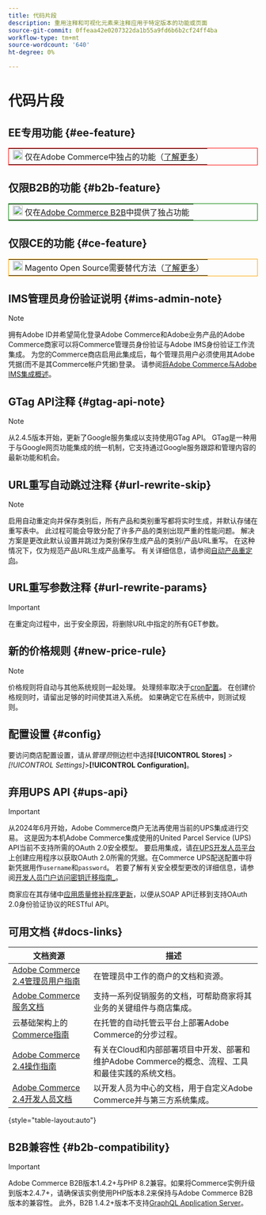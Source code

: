 ```yaml
---
title: 代码片段
description: 重用注释和可视化元素来注释应用于特定版本的功能或页面
source-git-commit: 0ffeaa42e0207322da1b55a9fd6b6b2cf24ff4ba
workflow-type: tm+mt
source-wordcount: '640'
ht-degree: 0%

---
```


# 代码片段

## EE专用功能 {#ee-feature}

<table style="border:1px solid red">
<tr><td><img alt="Adobe Commerce功能" src="../assets/adobe-logo.svg" width="20" height="20" /> 仅在Adobe Commerce中独占的功能（<a href="https://experienceleague.adobe.com/docs/commerce-admin/user-guides/home.html?lang=zh-Hans#product-editions">了解更多</a>）</td></tr>
</table>

## 仅限B2B的功能 {#b2b-feature}

<table style="border:1px solid green">
<tr><td><img alt="Adobe Commerce B2B功能" src="../assets/b2b.svg" width="20" height="20" /> 仅在<a href="https://experienceleague.adobe.com/docs/commerce-admin/b2b/introduction.html?lang=zh-Hans">Adobe Commerce B2B</a>中提供了独占功能</td></tr>
</table>

## 仅限CE的功能 {#ce-feature}

<table style="border:1px solid orange">
<tr><td><img alt="Magento Open Source功能" src="../assets/open-source.svg" width="20" height="20" /> Magento Open Source需要替代方法（<a href="https://experienceleague.adobe.com/docs/commerce-admin/user-guides/home.html?lang=zh-Hans#product-editions">了解更多</a>）</td></tr>
</table>

## IMS管理员身份验证说明 {#ims-admin-note}

>[!NOTE]
>
>拥有Adobe ID并希望简化登录Adobe Commerce和Adobe业务产品的Adobe Commerce商家可以将Commerce管理员身份验证与Adobe IMS身份验证工作流集成。 为您的Commerce商店启用此集成后，每个管理员用户必须使用其Adobe凭据(而不是其Commerce帐户凭据)登录。 请参阅[将Adobe Commerce与Adobe IMS集成概述](/help/getting-started/adobe-ims-integration-overview.md)。

## GTag API注释 {#gtag-api-note}

>[!NOTE]
>
>从2.4.5版本开始，更新了Google服务集成以支持使用GTag API。 GTag是一种用于与Google网页功能集成的统一机制，它支持通过Google服务跟踪和管理内容的最新功能和机会。

## URL重写自动跳过注释 {#url-rewrite-skip}

>[!NOTE]
>
>启用自动重定向并保存类别后，所有产品和类别重写都将实时生成，并默认存储在重写表中。 此过程可能会导致分配了许多产品的类别出现严重的性能问题。 解决方案是更改此默认设置并跳过为类别保存生成产品的类别/产品URL重写。 在这种情况下，仅为规范产品URL生成产品重写。 有关详细信息，请参阅[自动产品重定向](/help/merchandising-promotions/url-redirect-product-automatic.md)。

## URL重写参数注释 {#url-rewrite-params}

>[!IMPORTANT]
>
>在重定向过程中，出于安全原因，将删除URL中指定的所有GET参数。

## 新的价格规则 {#new-price-rule}

>[!NOTE]
>
>价格规则将自动与其他系统规则一起处理。 处理频率取决于[cron配置](https://experienceleague.adobe.com/docs/commerce-operations/configuration-guide/cli/configure-cron-jobs.html?lang=zh-Hans)。 在创建价格规则时，请留出足够的时间使其进入系统。 如果确定它在系统中，则测试规则。

## 配置设置 {#config}

要访问商店配置设置，请从&#x200B;_管理员_&#x200B;侧边栏中选择&#x200B;**[!UICONTROL Stores]** > _[!UICONTROL Settings]_>**[!UICONTROL Configuration]**。

## 弃用UPS API {#ups-api}

>[!IMPORTANT]
>
>从2024年6月开始，Adobe Commerce商户无法再使用当前的UPS集成进行交易。 这是因为本机Adobe Commerce集成使用的United Parcel Service (UPS) API当前不支持所需的OAuth 2.0安全模型。 要启用集成，请[在UPS开发人员平台](https://developer.ups.com/get-started)上创建应用程序以获取OAuth 2.0所需的凭据。在Commerce UPS配送配置中将新凭据用作`username`和`password`。 若要了解有关安全模型更改的详细信息，请参阅[开发人员门户访问密钥迁移指南_](https://developer.ups.com/oauth-developer-guide)。<br/>
>
>商家应在其存储中[应用质量修补程序更新](https://experienceleague.adobe.com/docs/commerce-knowledge-base/kb/troubleshooting/known-issues-patches-attached/ups-shipping-method-integration-migration-from-soap-to-restful-api.html?lang=zh-Hans)，以便从SOAP API迁移到支持OAuth 2.0身份验证协议的RESTful API。


## 可用文档 {#docs-links}

| 文档资源 | 描述 |
|----------------------- | ----------- |
| [Adobe Commerce 2.4管理员用户指南](../landing/home.md) | 在管理员中工作的商户的文档和资源。 |
| [Adobe Commerce服务文档](https://experienceleague.adobe.com/docs/commerce/user-guides/home.html?lang=zh-Hans) | 支持一系列促销服务的文档，可帮助商家将其业务的关键组件与商店集成。 |
| 云基础架构上的[Commerce指南](https://experienceleague.adobe.com/docs/commerce-cloud-service/user-guide/overview.html?lang=zh-Hans) | 在托管的自动托管云平台上部署Adobe Commerce的分步过程。 |
| [Adobe Commerce 2.4操作指南](https://experienceleague.adobe.com/docs/commerce-operations/operational-guides/home.html?lang=zh-Hans) | 有关在Cloud和内部部署项目中开发、部署和维护Adobe Commerce的概念、流程、工具和最佳实践的系统文档。 |
| [Adobe Commerce 2.4开发人员文档](https://developer.adobe.com/commerce/docs) | 以开发人员为中心的文档，用于自定义Adobe Commerce并与第三方系统集成。 |

{style="table-layout:auto"}

## B2B兼容性 {#b2b-compatibility}

>[!IMPORTANT]
>
>Adobe Commerce B2B版本1.4.2+与PHP 8.2兼容。如果将Commerce实例升级到版本2.4.7+，请确保该实例使用PHP版本8.2来保持与Adobe Commerce B2B版本的兼容性。 此外，B2B 1.4.2+版本不支持[GraphQL Application Server](https://experienceleague.adobe.com/zh-hans/docs/commerce-operations/performance-best-practices/concepts/application-server)。
